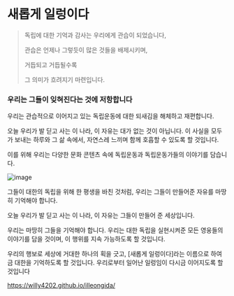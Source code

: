 # 새롭게 일렁이다

> 독립에 대한 기억과 감사는 우리에게 관습이 되었습니다,
> 
> 관습은 언제나 그렇듯이 많은 것들을 배제시키며,
> 
> 거듭되고 거듭될수록 
> 
> 그 의미가 흐려지기 마련입니다.

### 우리는 그들이 잊혀진다는 것에 저항합니다

우리는 관습적으로 이어지고 있는 독립운동에 대한 되새김을
해체하고 재편합니다.

오늘 우리가 발 딛고 사는 이 나라, 이 자유는 대가 없는 것이 아닙니다.
이 사실을 모두가 보내는 하루와 그 삶 속에서,
자연스레 느끼며 함께 호흡할 수 있도록 할 것입니다.

이를 위해 우리는 다양한 문화 콘텐츠 속에
독립운동과 독립운동가들의 이야기를 담습니다.

![image](https://user-images.githubusercontent.com/60802735/154894975-58050e9a-4838-4f67-93c4-3af1d4c6485a.png)

그들이 대한의 독립을 위해 한 평생을 바친 것처럼,
우리는 그들이 만들어준 자유를 마땅히 기억해야 합니다.

오늘 우리가 발 딛고 사는 이 나라,
이 자유는 그들이 만들어 준 세상입니다.

우리는 마땅히 그들을 기억해야 합니다.
우리는 대한 독립을 실현시켜준 모든 영웅들의 이야기를 담을 것이며,
이 행위를 지속 가능하도록 할 것입니다.

우리의 행보로 세상에 거대한 하나의 획을 긋고,
[새롭게 일렁이다]라는 이름으로 하여금 대한을 기억하도록 할 것입니다.
우리로부터 일어난 일렁임이 다시금 이어지도록 할 것입니다

https://willy4202.github.io/illeongida/
